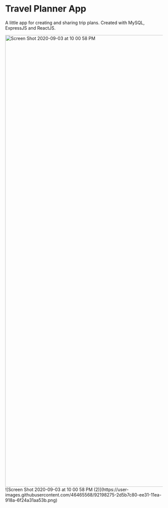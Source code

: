 # Travel Planner App
A little app for creating and sharing trip plans. Created with MySQL, ExpressJS and ReactJS.

<img width="1440" alt="Screen Shot 2020-09-03 at 10 00 58 PM" src="https://user-images.githubusercontent.com/46465568/92198268-26cd0500-ee31-11ea-896c-c34424fb01bb.png">
![Screen Shot 2020-09-03 at 10 00 58 PM (2)](https://user-images.githubusercontent.com/46465568/92198275-2d5b7c80-ee31-11ea-918a-6f24a31aa53b.png)



